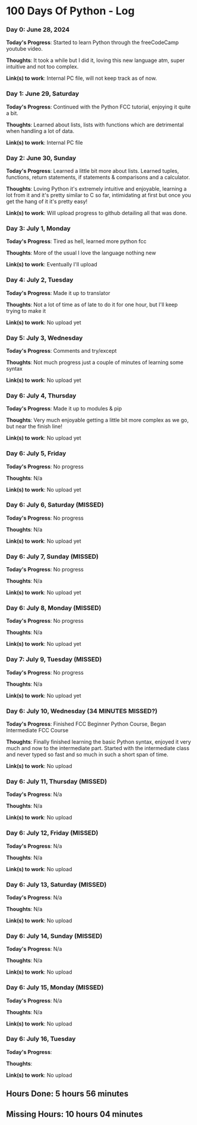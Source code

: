 # 100 Days Of Python - Log


### Day 0: June 28, 2024

**Today's Progress**: Started to learn Python through the freeCodeCamp youtube video.

**Thoughts**: It took a while but I did it, loving this new language atm, super intuitive and not too complex.

**Link(s) to work**: Internal PC file, will not keep track as of now.


### Day 1: June 29, Saturday

**Today's Progress**: Continued with the Python FCC tutorial, enjoying it quite a bit.

**Thoughts**: Learned about lists, lists with functions which are detrimental when handling a lot of data.

**Link(s) to work**: Internal PC file


### Day 2: June 30, Sunday

**Today's Progress**: Learned a little bit more about lists. Learned tuples, functions, return statements, if statements & comparisons and a calculator.

**Thoughts**: Loving Python it's extremely intuitive and enjoyable, learning a lot from it and it's pretty similar to C so far, intimidating at first but once you get the hang of it it's pretty easy!

**Link(s) to work**: Will upload progress to github detailing all that was done.


### Day 3: July 1, Monday

**Today's Progress**: Tired as hell, learned more python fcc 

**Thoughts**: More of the usual I love the language nothing new

**Link(s) to work**: Eventually I'll upload


### Day 4: July 2, Tuesday

**Today's Progress**: Made it up to translator

**Thoughts**: Not a lot of time as of late to do it for one hour, but I'll keep trying to make it

**Link(s) to work**: No upload yet


### Day 5: July 3, Wednesday

**Today's Progress**: Comments and try/except

**Thoughts**: Not much progress just a couple of minutes of learning some syntax

**Link(s) to work**: No upload yet


### Day 6: July 4, Thursday

**Today's Progress**: Made it up to modules & pip

**Thoughts**: Very much enjoyable getting a little bit more complex as we go, but near the finish line!

**Link(s) to work**: No upload yet


### Day 6: July 5, Friday

**Today's Progress**: No progress

**Thoughts**: N/a

**Link(s) to work**: No upload yet


### Day 6: July 6, Saturday (MISSED)

**Today's Progress**: No progress

**Thoughts**: N/a

**Link(s) to work**: No upload yet


### Day 6: July 7, Sunday (MISSED)

**Today's Progress**: No progress

**Thoughts**: N/a

**Link(s) to work**: No upload yet


### Day 6: July 8, Monday (MISSED)

**Today's Progress**: No progress

**Thoughts**: N/a

**Link(s) to work**: No upload yet


### Day 7: July 9, Tuesday (MISSED)

**Today's Progress**: No progress

**Thoughts**: N/a

**Link(s) to work**: No upload yet


### Day 6: July 10, Wednesday (34 MINUTES MISSED?)

**Today's Progress**: Finished FCC Beginner Python Course, Began Intermediate FCC Course

**Thoughts**: Finally finished learning the basic Python syntax, enjoyed it very much and now to the intermediate part. Started with the intermediate class and never typed so fast and so much in such a short span of time.

**Link(s) to work**: No upload


### Day 6: July 11, Thursday (MISSED)

**Today's Progress**: N/a

**Thoughts**: N/a

**Link(s) to work**: No upload


### Day 6: July 12, Friday (MISSED)

**Today's Progress**: N/a

**Thoughts**: N/a

**Link(s) to work**: No upload


### Day 6: July 13, Saturday (MISSED)

**Today's Progress**: N/a

**Thoughts**: N/a

**Link(s) to work**: No upload


### Day 6: July 14, Sunday (MISSED)

**Today's Progress**: N/a

**Thoughts**: N/a

**Link(s) to work**: No upload


### Day 6: July 15, Monday (MISSED)

**Today's Progress**: N/a

**Thoughts**: N/a

**Link(s) to work**: No upload


### Day 6: July 16, Tuesday

**Today's Progress**: 

**Thoughts**: 

**Link(s) to work**: No upload


## Hours Done: 5 hours 56 minutes ##

## Missing Hours:  10 hours 04 minutes ##